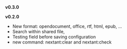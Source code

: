 **v0.3.0**


**v0.2.0**
* New format: opendocument, office, rtf, html, epub, ...
* Search within shared file,
* Testing field before saving configuration
* new command: nextant:clear and nextant:check

